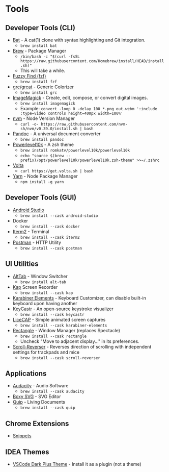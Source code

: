 # Tools

## Developer Tools (CLI)

- [Bat](https://github.com/sharkdp/bat) - A cat(1) clone with syntax highlighting and Git integration.
  - `brew install bat`
- [Brew](https://brew.sh) - Package Manager
  - `/bin/bash -c "$(curl -fsSL https://raw.githubusercontent.com/Homebrew/install/HEAD/install.sh)"`
  - This will take a while.
- [Fuzzy Find (fzf)](https://github.com/junegunn/fzf)
  - `brew install fzf`
- [grc/grcat](https://github.com/garabik/grc) - Generic Colorizer
  - `brew install grc`
- [ImageMagick](https://imagemagick.org/) - Create, edit, compose, or convert digital images.
  - `brew install imagemagick`
  - Example: `convert -loop 0 -delay 100 *.png out.webm ':include :type=video controls height=400px width=100%'`
- [nvm](https://github.com/nvm-sh/nvm#installing-and-updating) - Node Version Manager
  - `curl -o- https://raw.githubusercontent.com/nvm-sh/nvm/v0.39.0/install.sh | bash`
- [Pandoc](https://pandoc.org/) - A universal document converter
  - `brew install pandoc`
- [Powerlevel10k](https://github.com/romkatv/powerlevel10k#homebrew) - A zsh theme
  - `brew install romkatv/powerlevel10k/powerlevel10k`
  - `echo "source $(brew --prefix)/opt/powerlevel10k/powerlevel10k.zsh-theme" >>~/.zshrc`
- [Volta]()
  - `curl https://get.volta.sh | bash`
- [Yarn]() - Node Package Manager
  - `npm install -g yarn`

## Developer Tools (GUI)

- [Android Studio](https://developer.android.com/studio/)
  - `brew install --cask android-studio`
- Docker
  - `brew install --cask docker`
- [Iterm2](https://iterm2.com) - Terminal
  - `brew install --cask iterm2`
- [Postman](https://www.postman.com/) - HTTP Utility
  - `brew install --cask postman`

## UI Utilities

- [AltTab](https://alt-tab-macos.netlify.app/) - Window Switcher
  - `brew install alt-tab`
- [Kap](https://getkap.co/) Screen Recorder
  - `brew install --cask kap`
- [Karabiner Elements](https://karabiner-elements.pqrs.org/) - Keyboard Customizer, can disable built-in keyboard upon having another
- [KeyCastr](https://github.com/keycastr/keycastr) - An open-source keystroke visualizer
  - `brew install --cask keycastr`
- [LiceCAP](https://www.cockos.com/licecap/) - Simple animated screen captures
  - `brew install --cask karabiner-elements`
- [Rectangle](https://rectangleapp.com/) - Window Manager (replaces Spectacle)
  - `brew install --cask rectangle`
  - Uncheck "Move to adjacent display..." in its preferences.
- [Scroll-Reverser](https://pilotmoon.com/scrollreverser/) - Reverses direction of scrolling with independent settings for trackpads and mice
  - `brew install --cask scroll-reverser`

## Applications

- [Audacity](https://www.audacityteam.org/) - Audio Software
  - `brew install --cask audacity`
- [Boxy SVG](https://boxy-svg.com/) - SVG Editor
- [Quip](https://quip.com/) - Living Documents
  - `brew install --cask quip`

## Chrome Extensions

- [Snippets](https://chrome.google.com/webstore/detail/snippets/fakjeijchchmicjllnabpdkclfkpbiag)

## IDEA Themes

- [VSCode Dark Plus Theme](https://plugins.jetbrains.com/plugin/12255-visual-studio-code-dark-plus-theme) - Install it as a plugin (not a theme)
